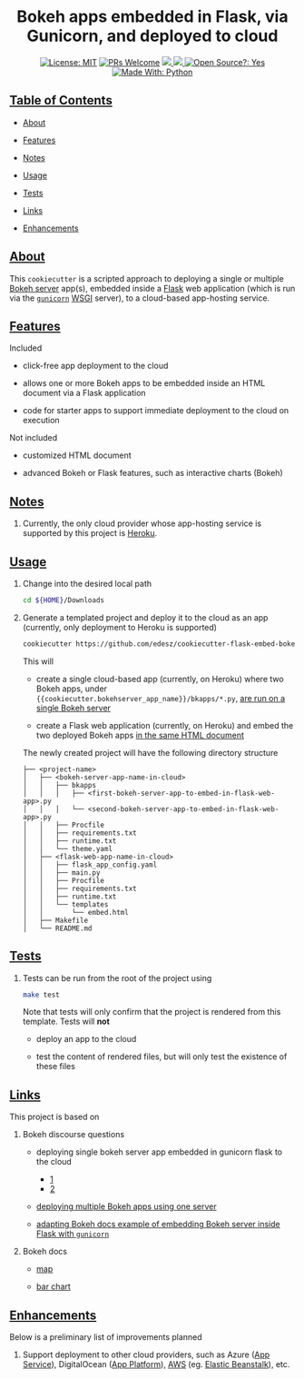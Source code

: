 <div align="center">
<h1>Bokeh apps embedded in Flask, via Gunicorn, and deployed to cloud</h1>
</div>

<div align="center">
  <a href="https://opensource.org/licenses/MIT"><img alt="License: MIT" src="https://img.shields.io/badge/License-MIT-brightgreen.svg"></a>
  <a href="https://github.com/edesz/cookiecutter-flask-embed-bokeh-deploy/pulls"><img alt="PRs Welcome" src="https://img.shields.io/badge/PRs-welcome-brightgreen.svg?style=flat-square"></a>
  <a href="https://github.com/edesz/pipenv-tox/actions">
    <img src="https://github.com/edesz/cookiecutter-flask-embed-bokeh-deploy/workflows/CI/badge.svg"/>
  </a>
  <a href="https://github.com/edesz/cookiecutter-flask-embed-bokeh-deploy/actions">
    <img src="https://github.com/edesz/cookiecutter-flask-embed-bokeh-deploy/workflows/CodeQL/badge.svg"/>
  </a>
  <a href="https://en.wikipedia.org/wiki/Open-source_software"><img alt="Open Source?: Yes" src="https://badgen.net/badge/Open%20Source%20%3F/Yes%21/blue?icon=github"></a>
</div>

<div align="center">
<a href="https://www.python.org/">
  <img alt="Made With: Python" src="https://forthebadge.com/images/badges/made-with-python.svg"/>
</a>
</div>

## [Table of Contents](#table-of-contents)
-   [About](#about)

-   [Features](#features)

-   [Notes](#notes)

-   [Usage](#usage)

-   [Tests](#tests)

-   [Links](#links)

-   [Enhancements](#enhancements)

## [About](#about)
This `cookiecutter` is a scripted approach to deploying a single or multiple [Bokeh server](https://docs.bokeh.org/en/latest/docs/user_guide/server.html) app(s), embedded inside a [Flask](https://flask.palletsprojects.com/en/1.1.x/) web application (which is run via the [`gunicorn`](https://gunicorn.org/) [WSGI](https://en.wikipedia.org/wiki/Web_Server_Gateway_Interface) server), to a cloud-based app-hosting service.

## [Features](#features)
Included

-   click-free app deployment to the cloud

-   allows one or more Bokeh apps to be embedded inside an HTML document via a Flask application

-   code for starter apps to support immediate deployment to the cloud on execution

Not included

-   customized HTML document

-   advanced Bokeh or Flask features, such as interactive charts (Bokeh)

## [Notes](#notes)
1.  Currently, the only cloud provider whose app-hosting service is supported by this project is [Heroku](https://www.heroku.com/what#a-focus-on-apps).

## [Usage](#usage)
1.  Change into the desired local path
    ```bash
    cd ${HOME}/Downloads
    ```

2.  Generate a templated project and deploy it to the cloud as an app (currently, only deployment to Heroku is supported)
    ```bash
    cookiecutter https://github.com/edesz/cookiecutter-flask-embed-bokeh-deploy
    ```

    This will

    -   create a single cloud-based app (currently, on Heroku) where two Bokeh apps, under `{{cookiecutter.bokehserver_app_name}}/bkapps/*.py`, [are run on a single Bokeh server](https://discourse.bokeh.org/t/bokeh-multiple-bokeh-apps-using-one-server/1228)

    -   create a Flask web application (currently, on Heroku) and embed the two deployed Bokeh apps [in the same HTML document](https://discourse.bokeh.org/t/multiple-bokeh-apps-embedded-on-same-webpage-using-flask-with-gunicorn/7253)

    The newly created project will have the following directory structure
    ```
    ├── <project-name>
    │   ├── <bokeh-server-app-name-in-cloud>
    │   │   ├── bkapps
    │   │   │   ├── <first-bokeh-server-app-to-embed-in-flask-web-app>.py
    │   │   │   └── <second-bokeh-server-app-to-embed-in-flask-web-app>.py
    │   │   ├── Procfile
    │   │   ├── requirements.txt
    │   │   ├── runtime.txt
    │   │   └── theme.yaml
    │   ├── <flask-web-app-name-in-cloud>
    │   │   ├── flask_app_config.yaml
    │   │   ├── main.py
    │   │   ├── Procfile
    │   │   ├── requirements.txt
    │   │   ├── runtime.txt
    │   │   └── templates
    │   │       └── embed.html
    │   ├── Makefile
    │   └── README.md
    ```

## [Tests](#tests)
1. Tests can be run from the root of the project using
   ```bash
   make test
   ```

   Note that tests will only confirm that the project is rendered from this template. Tests will **not**

   -   deploy an app to the cloud

   -   test the content of rendered files, but will only test the existence of these files

## [Links](#links)
This project is based on

1.  Bokeh discourse questions

    -   deploying single bokeh server app embedded in gunicorn flask to the cloud
        -   [1](https://discourse.bokeh.org/t/bokeh-server-embedded-in-gunicorn-flask-hosted-to-cloud/6199/19)
        -   [2](https://discourse.bokeh.org/t/bokeh-server-embedded-in-gunicorn-flask-hosted-to-cloud/6199/15)

    -   [deploying multiple Bokeh apps using one server](https://discourse.bokeh.org/t/bokeh-multiple-bokeh-apps-using-one-server/1228)

    -   [adapting Bokeh docs example of embedding Bokeh server inside Flask with `gunicorn`](https://github.com/bokeh/bokeh/blob/main/examples/howto/server_embed/flask_gunicorn_embed.py)

2.  Bokeh docs

    -   [map](https://docs.bokeh.org/en/latest/docs/gallery/texas.html)
    
    -   [bar chart](https://docs.bokeh.org/en/latest/docs/user_guide/categorical.html#basic)

## [Enhancements](#enhancements)
Below is a preliminary list of improvements planned

1.  Support deployment to other cloud providers, such as Azure ([App Service](https://azure.microsoft.com/en-ca/services/app-service/)), DigitalOcean ([App Platform](https://www.digitalocean.com/docs/app-platform/)), [AWS](https://aws.amazon.com/application-hosting/) (eg. [Elastic Beanstalk](https://docs.aws.amazon.com/elasticbeanstalk/latest/dg/Welcome.html)), etc.
